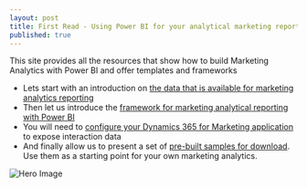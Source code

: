 ```yaml
---
layout: post
title: First Read - Using Power BI for your analytical marketing reporting
published: true
---
```


This site provides all the resources that show how to build Marketing Analytics with Power BI and offer templates and frameworks

- Lets start with an introduction on [the data that is available for marketing analytics reporting](../Intro-Data-for-your-marketing-analytics/)
- Then let us introduce the [framework for marketing analytical reporting with Power BI](../Framework/) 
- You will need to [configure your Dynamics 365 for Marketing application](https://docs.microsoft.com/en-us/dynamics365/customer-engagement/marketing/custom-analytics#set-up--and-connect-it-to-marketing) to expose interaction data 
- And finally allow us to present a  set of [pre-built samples for download](../Marketing-Analytics-for-download/). Use them as a starting point for your own marketing analytics.   

![Hero Image]({{site.baseurl}}/images/Overview-Hero1.png)
